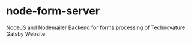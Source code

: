 # node-form-server
NodeJS and Nodemailer Backend for forms processing of Technovature Gatsby Website
